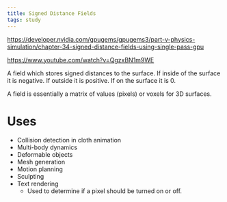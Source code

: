 ```yaml
---
title: Signed Distance Fields
tags: study
---
```


https://developer.nvidia.com/gpugems/gpugems3/part-v-physics-simulation/chapter-34-signed-distance-fields-using-single-pass-gpu

https://www.youtube.com/watch?v=QgzxBN1m9WE

A field which stores signed distances to the surface. If inside of the surface it is negative. If outside it is positive. If on the surface it is 0.

A field is essentially a matrix of values (pixels) or voxels for 3D surfaces.

# Uses

- Collision detection in cloth animation
- Multi-body dynamics
- Deformable objects
- Mesh generation
- Motion planning
- Sculpting
- Text rendering
	- Used to determine if a pixel should be turned on or off.